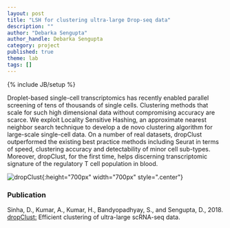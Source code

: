 ```yaml
---
layout: post
title: "LSH for clustering ultra-large Drop-seq data"
description: ""
author: "Debarka Sengupta"
author_handle: Debarka Sengupta
category: project
published: true
theme: lab
tags: []
---
```

{% include JB/setup %}

Droplet-based single-cell transcriptomics has recently enabled parallel screening of tens of thousands of single cells. Clustering methods that scale for such high dimensional data without compromising accuracy are scarce. We exploit Locality Sensitive Hashing, an approximate nearest neighbor search technique to develop a de novo clustering algorithm for large-scale single-cell data. On a number of real datasets, dropClust outperformed the existing best practice methods including Seurat in terms of speed, clustering accuracy and detectability of minor cell sub-types. Moreover, dropClust, for the first time, helps discerning transcriptomic signature of the regulatory T cell population in blood.


![dropClust](https://debarka.github.io/senguptalab/assets/images/dropClust.jpeg){:height="700px" width="700px" style=".center"}

### Publication

Sinha, D., Kumar, A., Kumar, H., Bandyopadhyay, S., and Sengupta, D., 2018. [dropClust:][1] Efficient clustering of ultra-large scRNA-seq data.


[1]: https://academic.oup.com/nar/article/46/6/e36/4816215
